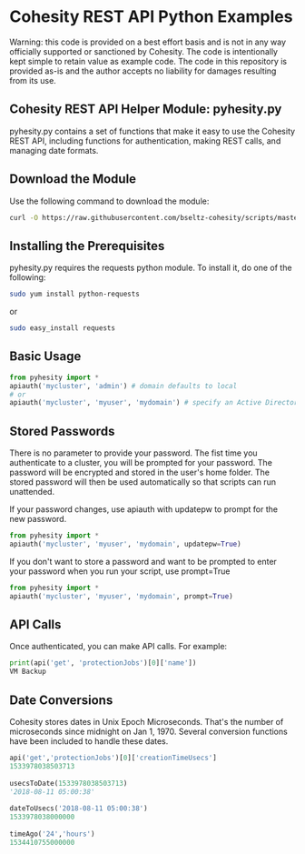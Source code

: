 # Cohesity REST API Python Examples

Warning: this code is provided on a best effort basis and is not in any way officially supported or sanctioned by Cohesity. The code is intentionally kept simple to retain value as example code. The code in this repository is provided as-is and the author accepts no liability for damages resulting from its use.

## Cohesity REST API Helper Module: pyhesity.py

pyhesity.py contains a set of functions that make it easy to use the Cohesity REST API, including functions for authentication, making REST calls, and managing date formats.

## Download the Module

Use the following command to download the module:

```bash
curl -O https://raw.githubusercontent.com/bseltz-cohesity/scripts/master/python/pyhesity.py
```

## Installing the Prerequisites

pyhesity.py requires the requests python module. To install it, do one of the following:

```bash
sudo yum install python-requests
```

or

```bash
sudo easy_install requests
```

## Basic Usage

```python
from pyhesity import *
apiauth('mycluster', 'admin') # domain defaults to local
# or
apiauth('mycluster', 'myuser', 'mydomain') # specify an Active Directory domain
```

## Stored Passwords

There is no parameter to provide your password. The fist time you authenticate to a cluster, you will be prompted for your password. The password will be encrypted and stored in the user's home folder. The stored password will then be used automatically so that scripts can run unattended.

If your password changes, use apiauth with updatepw to prompt for the new password.

```python
from pyhesity import *
apiauth('mycluster', 'myuser', 'mydomain', updatepw=True)
```

If you don't want to store a password and want to be prompted to enter your password when you run your script, use prompt=True

```python
from pyhesity import *
apiauth('mycluster', 'myuser', 'mydomain', prompt=True)
```

## API Calls

Once authenticated, you can make API calls. For example:

```python
print(api('get', 'protectionJobs')[0]['name'])
VM Backup
```

## Date Conversions

Cohesity stores dates in Unix Epoch Microseconds. That's the number of microseconds since midnight on Jan 1, 1970. Several conversion functions have been included to handle these dates.

```python
api('get','protectionJobs')[0]['creationTimeUsecs']
1533978038503713
  
usecsToDate(1533978038503713)
'2018-08-11 05:00:38'
  
dateToUsecs('2018-08-11 05:00:38')
1533978038000000
  
timeAgo('24','hours')
1534410755000000
```
